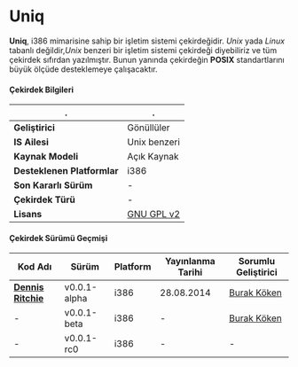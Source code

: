 Uniq
====

**Uniq**, i386 mimarisine sahip bir işletim sistemi çekirdeğidir. *Unix* yada *Linux* tabanlı değildir,*Unix* benzeri bir işletim sistemi çekirdeği diyebiliriz ve tüm çekirdek sıfırdan yazılmıştır. Bunun yanında çekirdeğin **POSIX** standartlarını büyük ölçüde desteklemeye
çalışacaktır.

#### Çekirdek Bilgileri ####
  .| .
------- | ----- 
**Geliştirici**| Gönüllüler 
**IS Ailesi** |  Unix benzeri
**Kaynak Modeli** | Açık Kaynak  
**Desteklenen Platformlar** | i386
**Son Kararlı Sürüm** |-
**Çekirdek Türü**|-
**Lisans**| [GNU GPL v2](https://github.com/codnect/uniq/blob/master/LICENSE)

#### Çekirdek Sürümü Geçmişi ####
Kod Adı | Sürüm | Platform | Yayınlanma Tarihi | Sorumlu Geliştirici
------- | ----- | -------- | ----------------- | --------------------
[**Dennis Ritchie**](http://en.wikipedia.org/wiki/Dennis_Ritchie) | v0.0.1-alpha | i386 | 28.08.2014 | [Burak Köken](https://github.com/burakkoken)
-       | v0.0.1-beta  | i386 | - | [Burak Köken](https://github.com/burakkoken)
-       | v0.0.1-rc0   | i386 | - | -
